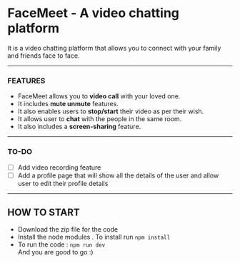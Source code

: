 # FaceMeet - A video chatting platform
It is a video chatting platform that allows you to connect with your family and friends face to face.

----

### FEATURES

  * FaceMeet allows you to **video call** with your loved one.
  * It includes **mute unmute** features.
  * It also enables users to **stop/start** their video as per their wish.
  * It allows user to **chat** with the people in the same room.
  * It also includes a **screen-sharing** feature.
----
### TO-DO
- [ ] Add video recording feature 
- [ ] Add a profile page that will show all the details of the     user and allow user to edit their profile details

----
## HOW TO START
* Download the zip file for the code 
* Install the node modules . To install run `npm install`
* To run the code : `npm run dev`
<br>And you are good to go :)
